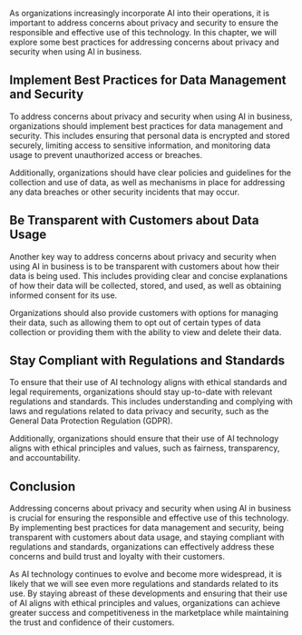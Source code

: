 
As organizations increasingly incorporate AI into their operations, it is important to address concerns about privacy and security to ensure the responsible and effective use of this technology. In this chapter, we will explore some best practices for addressing concerns about privacy and security when using AI in business.

Implement Best Practices for Data Management and Security
---------------------------------------------------------

To address concerns about privacy and security when using AI in business, organizations should implement best practices for data management and security. This includes ensuring that personal data is encrypted and stored securely, limiting access to sensitive information, and monitoring data usage to prevent unauthorized access or breaches.

Additionally, organizations should have clear policies and guidelines for the collection and use of data, as well as mechanisms in place for addressing any data breaches or other security incidents that may occur.

Be Transparent with Customers about Data Usage
----------------------------------------------

Another key way to address concerns about privacy and security when using AI in business is to be transparent with customers about how their data is being used. This includes providing clear and concise explanations of how their data will be collected, stored, and used, as well as obtaining informed consent for its use.

Organizations should also provide customers with options for managing their data, such as allowing them to opt out of certain types of data collection or providing them with the ability to view and delete their data.

Stay Compliant with Regulations and Standards
---------------------------------------------

To ensure that their use of AI technology aligns with ethical standards and legal requirements, organizations should stay up-to-date with relevant regulations and standards. This includes understanding and complying with laws and regulations related to data privacy and security, such as the General Data Protection Regulation (GDPR).

Additionally, organizations should ensure that their use of AI technology aligns with ethical principles and values, such as fairness, transparency, and accountability.

Conclusion
----------

Addressing concerns about privacy and security when using AI in business is crucial for ensuring the responsible and effective use of this technology. By implementing best practices for data management and security, being transparent with customers about data usage, and staying compliant with regulations and standards, organizations can effectively address these concerns and build trust and loyalty with their customers.

As AI technology continues to evolve and become more widespread, it is likely that we will see even more regulations and standards related to its use. By staying abreast of these developments and ensuring that their use of AI aligns with ethical principles and values, organizations can achieve greater success and competitiveness in the marketplace while maintaining the trust and confidence of their customers.
